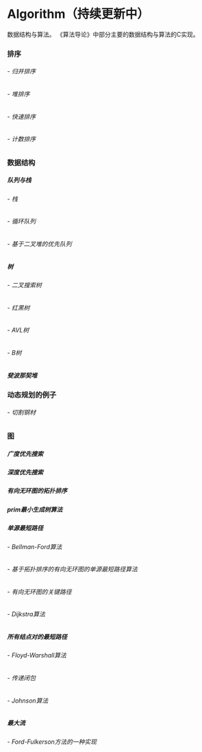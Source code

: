 ﻿# Algorithm（持续更新中）
数据结构与算法。
《算法导论》中部分主要的数据结构与算法的C实现。

### 排序
###### - 归并排序
###### - 堆排序
###### - 快速排序
###### - 计数排序

### 数据结构
##### 队列与栈
###### - 栈
###### - 循环队列
###### - 基于二叉堆的优先队列
##### 树
###### - 二叉搜索树
###### - 红黑树
###### - AVL树
###### - B树
##### 斐波那契堆

### 动态规划的例子
###### - 切割钢材

### 图
##### 广度优先搜索
##### 深度优先搜索
##### 有向无环图的拓扑排序
##### prim最小生成树算法
##### 单源最短路径
###### - Bellman-Ford算法
###### - 基于拓扑排序的有向无环图的单源最短路径算法
###### - 有向无环图的关键路径
###### - Dijkstra算法
##### 所有结点对的最短路径
###### - Floyd-Warshall算法
###### - 传递闭包
###### - Johnson算法
##### 最大流
###### - Ford-Fulkerson方法的一种实现
